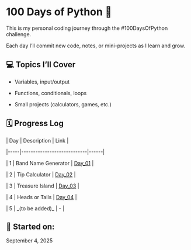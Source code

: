 # 100 Days of Python 🐍



This is my personal coding journey through the #100DaysOfPython challenge.



Each day I’ll commit new code, notes, or mini-projects as I learn and grow.



## 💻 Topics I’ll Cover



- Variables, input/output

- Functions, conditionals, loops

- Small projects (calculators, games, etc.)



## 🗓️ Progress Log



| Day | Description                | Link |

|-----|----------------------------|------|

| 1   | Band Name Generator        | [Day\_01](../Day\_01/) |

| 2   | Tip Calculator             | [Day\_02](../Day\_02/)    |

| 3   | Treasure Island            | [Day\_03](../Day\_03/)    |

| 4   | Heads or Tails             | [Day\_04](../Day\_04/)    |

| 5   | \_(to be added)\_            | -    |



## 📅 Started on:

September 4, 2025



